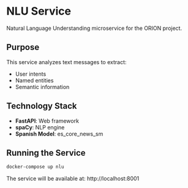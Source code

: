 # NLU Service

Natural Language Understanding microservice for the ORION project.

## Purpose

This service analyzes text messages to extract:
- User intents
- Named entities
- Semantic information

## Technology Stack

- **FastAPI**: Web framework
- **spaCy**: NLP engine
- **Spanish Model**: es_core_news_sm

## Running the Service

```bash
docker-compose up nlu
```

The service will be available at: http://localhost:8001
